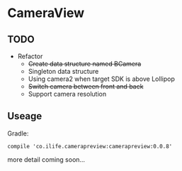 # CameraView

## TODO
- Refactor
    + ~~Create data structure named BCamera~~
    + Singleton data structure
    + Using camera2 when target SDK is above Lollipop
    + ~~Switch camera between front and back~~
    + Support camera resolution
    
## Useage
Gradle:
```
compile 'co.ilife.camerapreview:camerapreview:0.0.8'
```

more detail coming soon...